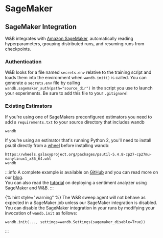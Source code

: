 # SageMaker

## SageMaker Integration

W&B integrates with [Amazon SageMaker](https://aws.amazon.com/sagemaker/), automatically reading hyperparameters, grouping distributed runs, and resuming runs from checkpoints.

### Authentication

W&B looks for a file named `secrets.env` relative to the training script and loads them into the environment when `wandb.init()` is called. You can generate a `secrets.env` file by calling `wandb.sagemaker_auth(path="source_dir")` in the script you use to launch your experiments. Be sure to add this file to your `.gitignore`!

### Existing Estimators

If you're using one of SageMakers preconfigured estimators you need to add a `requirements.txt` to your source directory that includes wandb

```
wandb
```

If you're using an estimator that's running Python 2, you'll need to install psutil directly from a [wheel](https://pythonwheels.com) before installing wandb:

```
https://wheels.galaxyproject.org/packages/psutil-5.4.8-cp27-cp27mu-manylinux1_x86_64.whl
wandb
```

:::info
A complete example is available on [GitHub](https://github.com/wandb/examples/tree/master/examples/pytorch/pytorch-cifar10-sagemaker) and you can read more on our [blog](https://wandb.ai/site/articles/running-sweeps-with-sagemaker).\
You can also read the [tutorial](https://wandb.ai/authors/sagemaker/reports/Deploy-Sentiment-Analyzer-Using-SageMaker-and-W-B--VmlldzoxODA1ODE) on deploying a sentiment analyzer using SageMaker and W&B.
:::

{% hint style="warning" %}
The W&B sweep agent will not behave as expected in a SageMaker job unless our SageMaker integration is disabled. You can disable the SageMaker integration in your runs by modifying your invocation of `wandb.init` as follows:

```
wandb.init(..., settings=wandb.Settings(sagemaker_disable=True))
```
:::


